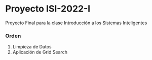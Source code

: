 # Proyecto ISI-2022-I

Proyecto Final para la clase Introducción a los Sistemas Inteligentes

### Orden
<ol>
  <li>Limpieza de Datos</li>
  <li>Aplicación de Grid Search</li>
</ol>
